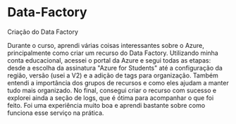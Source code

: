 # Data-Factory
Criação do Data Factory

Durante o curso, aprendi várias coisas interessantes sobre o Azure, principalmente como criar um recurso do Data Factory. Utilizando minha conta educacional, acessei o portal da Azure e segui todas as etapas: desde a escolha da assinatura "Azure for Students" até a configuração da região, versão (usei a V2) e a adição de tags para organização. Também entendi a importância dos grupos de recursos e como eles ajudam a manter tudo mais organizado. No final, consegui criar o recurso com sucesso e explorei ainda a seção de logs, que é ótima para acompanhar o que foi feito. Foi uma experiência muito boa e aprendi bastante sobre como funciona esse serviço na prática.
